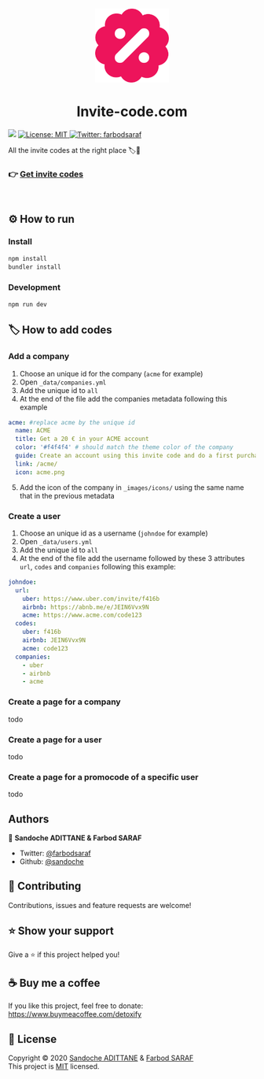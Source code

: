 <p align="center">
  <img src="/icon.png" width="150">
</p>
<h1 align="center">Invite-code.com</h1>
<p>
  <img src="https://img.shields.io/badge/version-1.0.0-blue.svg?cacheSeconds=2592000" />
  <a href="/LICENSE">
    <img alt="License: MIT" src="https://img.shields.io/github/license/mashape/apistatus.svg" target="_blank" />
  </a>

  <a href="https://twitter.com/farbodsaraf">
    <img alt="Twitter: farbodsaraf" src="https://img.shields.io/twitter/follow/farbodsaraf.svg?style=social" target="_blank" />
  </a>
</p>

All the invite codes at the right place 🏷️🤑

### 👉 [Get invite codes](https://invite-code.com)
<br>

## ⚙️ How to run

### Install

```sh
npm install
bundler install
```

### Development

```sh
npm run dev
```
## 🏷️ How to add codes

### Add a company
1. Choose an unique id for the company (`acme` for example)
2. Open `_data/companies.yml`
3. Add the unique id to `all`
4. At the end of the file add the companies metadata following this example
```yaml
acme: #replace acme by the unique id
  name: ACME
  title: Get a 20 € in your ACME account
  color: '#f4f4f4' # should match the theme color of the company
  guide: Create an account using this invite code and do a first purchase
  link: /acme/
  icon: acme.png
```
5. Add the icon of the company in `_images/icons/` using the same name that in the previous metadata

### Create a user
1. Choose an unique id as a username (`johndoe` for example)
2. Open `_data/users.yml`
3. Add the unique id to `all`
4. At the end of the file add the username followed by these 3 attributes `url`, `codes` and `companies` following this example:
```yaml
johndoe:
  url:
    uber: https://www.uber.com/invite/f416b
    airbnb: https://abnb.me/e/JEIN6Vvx9N
    acme: https://www.acme.com/code123
  codes:
    uber: f416b
    airbnb: JEIN6Vvx9N
    acme: code123
  companies:
    - uber
    - airbnb
    - acme
```

### Create a page for a company
todo

### Create a page for a user
todo

### Create a page for a promocode of a specific user
todo

## Authors

👤 **Sandoche ADITTANE & Farbod SARAF**

* Twitter: [@farbodsaraf](https://twitter.com/farbodsaraf)
* Github: [@sandoche](https://github.com/sandoche)

## 🤝 Contributing

Contributions, issues and feature requests are welcome!

## ⭐️ Show your support

Give a ⭐️ if this project helped you!

## ☕️ Buy me a coffee 

If you like this project, feel free to donate: https://www.buymeacoffee.com/detoxify

## 📝 License

Copyright © 2020 [Sandoche ADITTANE](https://www.sandoche.com) & [Farbod SARAF](https://farbodsaraf.com/)<br />
This project is [MIT](/LICENSE) licensed.